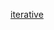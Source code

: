 [iterative](https://justinparrtech.com/JustinParr-Tech/non-recursive-algorithm-for-enumerating-permutations/)